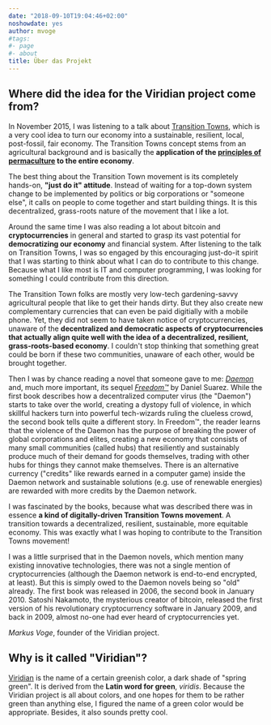 ```yaml
---
date: "2018-09-10T19:04:46+02:00"
noshowdate: yes
author: mvoge
#tags:
#- page
#- about
title: Über das Projekt
---
```


## Where did the idea for the Viridian project come from?

In November 2015, I was listening to a talk about [Transition Towns](https://transitionnetwork.org/),
which is a very cool idea to turn our economy into a sustainable, resilient,
local, post-fossil, fair economy. The Transition Towns concept stems from
an agricultural background and is basically the
**application of the [principles of permaculture](https://permacultureprinciples.com/) to the entire economy**.

The best thing about the Transition Town movement is its completely hands-on,
**"just do it" attitude**. Instead of waiting for a top-down system change to be
implemented by politics or big corporations or "someone else", it calls on
people to come together and start building things. It is this decentralized,
grass-roots nature of the movement that I like a lot.

Around the same time I was also reading a lot about bitcoin and **cryptocurrencies**
in general and started to grasp its vast potential for **democratizing our economy**
and financial system. After listening to the talk on Transition Towns, I was so
engaged by this encouraging just-do-it spirit that I was starting to think about
what I can do to contribute to this change. Because what I like most is IT and
computer programming, I was looking for something I could contribute from this
direction.

The Transition Town folks are mostly very low-tech gardening-savvy agricultural
people that like to get their hands dirty. But they also create new complementary
currencies that can even be paid digitially with a mobile phone. Yet, they did
not seem to have taken notice of cryptocurrencies, unaware of the
**decentralized and democratic aspects of cryptocurrencies that actually align quite well with the idea of a decentralized, resilient, grass-roots-based economy**.
I couldn't stop thinking that something great could be born if these two
communities, unaware of each other, would be brought together.

Then I was by chance reading a novel that someone gave to me: [*Daemon*](https://en.wikipedia.org/wiki/Daemon_(novel_series)) and, much
more important, its sequel [*Freedom™*](https://en.wikipedia.org/wiki/Freedom%E2%84%A2)
by Daniel Suarez. While the first book describes how a decentralized computer
virus (the "Daemon") starts to take over the world, creating a dystopy full
of violence, in which skillful hackers turn into powerful tech-wizards ruling
the clueless crowd, the second book tells quite a different story. In Freedom™,
the reader learns that the violence of the Daemon has the purpose of breaking
the power of global corporations and elites, creating a new economy that consists
of many small communities (called hubs) that resiliently and sustainably produce
much of their demand for goods themselves, trading with other hubs for things
they cannot make themselves. There is an alternative currency ("credits"
like rewards earned in a computer game) inside the Daemon network and sustainable
solutions (e.g. use of renewable energies) are rewarded with more credits by the
Daemon network.

I was fascinated by the books, because what was described there was in essence
**a kind of digitally-driven Transition Towns movement**. A transition towards a
decentralized, resilient, sustainable, more equitable economy. This was exactly
what I was hoping to contribute to the Transition Towns movement!

I was a little surprised that in the Daemon novels, which mention many existing
innovative technologies, there was not a single mention of cryptocurrencies
(although the Daemon network is end-to-end encrypted, at least). But this is
simply owed to the Daemon novels being so "old" already. The first book was
released in 2006, the second book in January 2010. Satoshi Nakamoto,
the mysterious creator of bitcoin, released the first version of his
revolutionary cryptocurrency software in January 2009, and back in 2009, almost
no-one had ever heard of cryptocurrencies yet.

*Markus Voge*, founder of the Viridian project.

## Why is it called "Viridian"?

[Viridian](https://en.wikipedia.org/wiki/Viridian) is the name of a certain
greenish color, a dark shade of "spring green". It is derived from the
**Latin word for green**, *viridis*. Because the Viridian project is all about
colors, and one hopes for them to be rather green than anything else, I figured
the name of a green color would be appropriate. Besides, it also sounds pretty cool.
